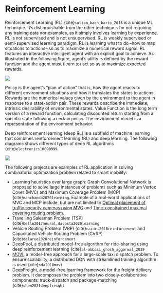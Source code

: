 # Reinforcement Learning

Reinforcement Learning (RL) {cite}`sutton_bach_barto_2018` is a unique ML technique. It’s distinguishable from the other techniques for not requiring any training data nor examples, as it simply involves learning by experience. RL is not supervised and is not unsupervised. RL is weakly supervised or semi-supervised learning paradigm. RL is learning what to do –how to map situations to actions– so as to maximize a numerical reward signal. RL features an interactive intelligent agent with an explicit goal to achieve. As illustrated in the following figure, agent’s utility is defined by the reward function and the agent must (learn to) act so as to maximize expected rewards. 

![](../../images/Learn2Search/RL_1.png)

Policy is the agent’s “plan of action” that is, how the agent reacts to different environment situations and how it translates the states to actions. Rewards are the numerical values given by the environment to the agent in response to a state-action pair. These rewards describe the immediate, intrinsic desirability of environmental states. Value Function is the long term version of a reward function, calculating discounted return starting from a specific state following a certain policy. The environment model is a representation of the environment behavior.

Deep reinforcement learning (deep RL) is a subfield of machine learning that combines reinforcement learning (RL) and deep learning. The following diagrams shows different types of deep RL algorithms {cite}`electronics10090999`.

![](../../images/Learn2Search/RL_2.png)

The following projects are examples of RL application in solving combinatorial optimization problem related to smart mobility:
- Learning heuristics over large graph: Graph Convolutional Network is proposed to solve large instances of problems such as Minimum Vertex Cover (MVC) and Maximum Coverage Problem (MCP) {cite}`manchanda2020learning`. Example of a real-world applications of MVC and MCP include, but are not limited to [Optimal placement of traffic security cameras using MVC](https://github.com/Youlina3/Traffic-Camera-Installation-Based-on-Vertex-Cover-Optimization) and [Time-constrained maximal covering routing problem](https://github.com/Youlina3/Traffic-Camera-Installation-Based-on-Vertex-Cover-Optimization).
- Travelling Salesman Problem (TSP) {cite}`bello2017neural,dacosta2020learning`
- Vehicle Routing Problem (VRP) {cite}`nazari2018reinforcement` and Capacitated Vehicle Routing Problem (CVRP) {cite}`delarue2020reinforcement`
- [DeepPool](https://github.com/Aidandos/deeppool), a distributed model-free algorithm for ride-sharing using deep reinforcement learning {cite}`al-abbasi_ghosh_aggarwal_2019`
- [MOVI](https://github.com/hitsuji5/fleet-sim), a model-free approach for a large-scale taxi dispatch problem. To ensure scalability, a distributed DQN with streamlined training algorithm is used {cite}`oda2018movi`
- DeepFreight, a model-free learning framework for the freight delivery problem. It decomposes the problem into two closely-collaborative components: truck-dispatch and package-matching {cite}`chen2021deepfreight`


